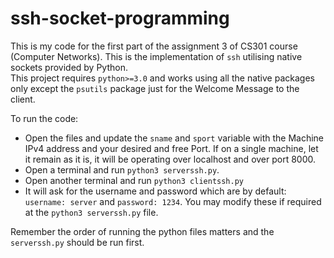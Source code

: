 # ssh-socket-programming

This is my code for the first part of the assignment 3 of CS301 course (Computer Networks). This is the implementation of `ssh` utilising native sockets provided by Python.  
This project requires `python>=3.0` and works using all the native packages only except the `psutils` package just for the Welcome Message to the client. 

To run the code:
- Open the files and update the `sname` and `sport` variable with the Machine IPv4 address and your desired and free Port. If on a single machine, let it remain as it is, it will be operating over localhost and over port 8000.
- Open a terminal and run `python3 serverssh.py`.
- Open another terminal and run `python3 clientssh.py`
- It will ask for the username and password which are by default: `username: server` and `password: 1234`. You may modify these if required at the `python3 serverssh.py` file.  

Remember the order of running the python files matters and the `serverssh.py` should be run first.
